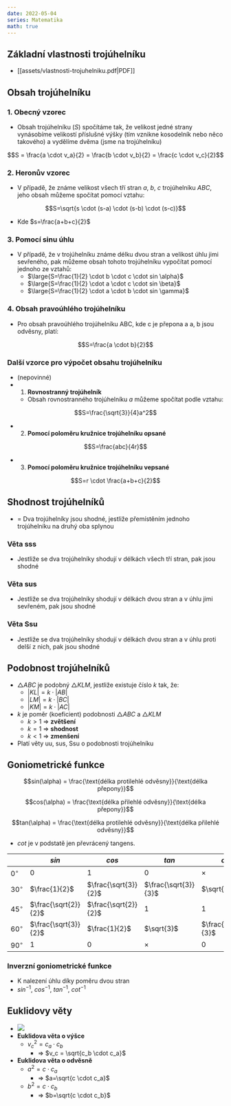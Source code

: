 ```yaml
---
date: 2022-05-04
series: Matematika
math: true
---
```


## Základní vlastnosti trojúhelníku
- [[assets/vlastnosti-trojuhelniku.pdf|PDF]]

## Obsah trojúhelníku
### 1. Obecný vzorec
- Obsah trojúhelníku ($S$) spočítáme tak, že velikost jedné strany vynásobíme velikostí příslušné výšky (tím vznikne kosodelník nebo něco takového) a vydělíme dvěma (jsme na trojúhelníku)

$$S = \frac{a \cdot v_a}{2} = \frac{b \cdot v_b}{2} = \frac{c \cdot v_c}{2}$$

### 2. Heronův vzorec
- V případě, že známe velikost všech tří stran $a$, $b$, $c$ trojúhelníku $ABC$, jeho obsah můžeme spočítat pomocí vztahu:

$$S=\sqrt{s \cdot (s-a) \cdot (s-b) \cdot (s-c)}$$

- Kde $s=\frac{a+b+c}{2}$

### 3. Pomocí sinu úhlu
- V případě, že v trojúhelníku známe délku dvou stran a velikost úhlu jimi sevřeného, pak můžeme obsah tohoto trojúhelníku vypočítat pomocí jednoho ze vztahů:
	- $\large{S=\frac{1}{2} \cdot b \cdot c \cdot sin \alpha}$
	- $\large{S=\frac{1}{2} \cdot a \cdot c \cdot sin \beta}$
	- $\large{S=\frac{1}{2} \cdot a \cdot b \cdot sin \gamma}$

### 4. Obsah pravoúhlého trojúhelníku
- Pro obsah pravoúhlého trojúhelníku ABC, kde c je přepona a a, b jsou odvěsny, platí:

$$S=\frac{a \cdot b}{2}$$

### Další vzorce pro výpočet obsahu trojúhelníku
- (nepovinné)
- 1. **Rovnostranný trojúhelník**
	- Obsah rovnostranného trojúhelníku $a$ můžeme spočítat podle vztahu:

$$S=\frac{\sqrt{3}}{4}a^2$$

- 2. **Pomocí poloměru kružnice trojúhelníku opsané**

$$S=\frac{abc}{4r}$$

- 3. **Pomocí poloměru kružnice trojúhelníku vepsané**

$$S=r \cdot \frac{a+b+c}{2}$$


## Shodnost trojúhelníků
- = Dva trojúhelníky jsou shodné, jestliže přemístěním jednoho trojúhelníku na druhý oba splynou

### Věta sss
- Jestliže se dva trojúhelníky shodují v délkách všech tří stran, pak jsou shodné

### Věta sus
- Jestliže se dva trojúhelníky shodují v délkách dvou stran a v úhlu jimi sevřeném, pak jsou shodné

### Věta Ssu
- Jestliže se dva trojúhelníky shodují v délkách dvou stran a v úhlu proti delší z nich, pak jsou shodné

## Podobnost trojúhelníků
- $\triangle ABC$ je podobný $\triangle KLM$,  jestliže existuje číslo $k$ tak, že:
	- $|KL| = k \cdot |AB|$
	- $|LM| = k \cdot |BC|$
	- $|KM| = k \cdot |AC|$
- $k$ je poměr (koeficient) podobnosti $\triangle ABC$ a $\triangle KLM$
	- $k > 1$  => **zvětšení**
	- $k = 1$ => **shodnost**
	- $k < 1$  => **zmenšení**
- Platí věty uu, sus, Ssu o podobnosti trojúhelníku
## Goniometrické funkce

$$sin(\alpha) = \frac{\text{délka protilehlé odvěsny}}{\text{délka přepony}}$$

$$cos(\alpha) = \frac{\text{délka přilehlé odvěsny}}{\text{délka přepony}}$$

$$tan(\alpha) = \frac{\text{délka protilehlé odvěsny}}{\text{délka přilehlé odvěsny}}$$

- $cot$ je v podstatě jen převrácený tangens.



|            | $sin$                | $cos$                | $tan$                | $cot$                |
| ---------- | -------------------- | -------------------- | -------------------- | -------------------- |
| $0^\circ$  | $0$                  | $1$                  | $0$                  | $\times$             |
| $30^\circ$ | $\frac{1}{2}$        | $\frac{\sqrt{3}}{2}$ | $\frac{\sqrt{3}}{3}$ | $\sqrt{3}$           | 
| $45^\circ$ | $\frac{\sqrt{2}}{2}$ | $\frac{\sqrt{2}}{2}$ | $1$                  | $1$                  |
| $60^\circ$ | $\frac{\sqrt{3}}{2}$ | $\frac{1}{2}$        | $\sqrt{3}$           | $\frac{\sqrt{3}}{3}$ |
| $90^\circ$ | $1$                  | $0$                  | $\times$             | $0$                  |

### Inverzní goniometrické funkce
- K nalezení úhlu díky poměru dvou stran
- $sin^{-1}$, $cos^{-1}$, $tan^{-1}$, $cot^{-1}$

## Euklidovy věty
- ![](https://www.matweb.cz/pictures/euklid1.png)
- **Euklidova věta o výšce**
	- $v_c^2 = c_a \cdot c_b$
		- => $v_c = \sqrt{c_b \cdot c_a}$
- **Euklidova věta o odvěsně**
	- $a^2 = c \cdot c_a$
		- => $a=\sqrt{c \cdot c_a}$
	- $b^2 = c \cdot c_b$
		- => $b=\sqrt{c \cdot c_b}$
